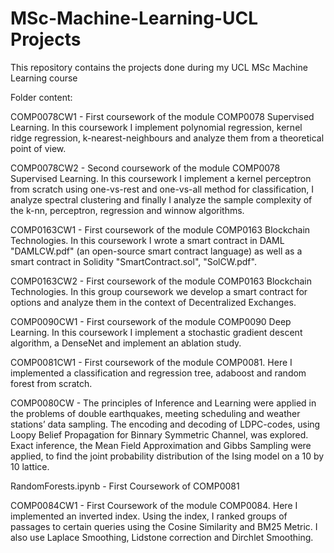# MSc-Machine-Learning-UCL Projects
This repository contains the projects done during my UCL MSc Machine Learning course

Folder content:

СОМР0078CW1 - First coursework of the module СОМР0078 Supervised Learning. In this coursework I implement polynomial regression, kernel ridge regression, k-nearest-neighbours and analyze them from a theoretical point of view.

СОМР0078CW2 - Second coursework of the module СОМР0078 Supervised Learning. In this coursework I implement a kernel perceptron from scratch using one-vs-rest and one-vs-all method for classification, I analyze spectral clustering and finally I analyze the sample complexity of the k-nn, perceptron, regression and winnow algorithms.

СОМР0163CW1 - First coursework of the module СОМР0163 Blockchain Technologies. In this coursework I wrote a smart contract in DAML "DAMLCW.pdf" (an open-source smart contract language) as well as a smart contract in Solidity "SmartContract.sol", "SolCW.pdf".

СОМР0163CW2 - First coursework of the module СОМР0163 Blockchain Technologies. In this group coursework we develop a smart contract for options and analyze them in the context of Decentralized Exchanges. 

СОМР0090CW1 - First coursework of the module СОМР0090 Deep Learning. In this coursework I implement a stochastic gradient descent algorithm, a DenseNet and implement an ablation study.

COMP0081CW1 - First coursework of the module COMP0081. Here I implemented a classification and regression tree, adaboost and random forest from scratch. 

COMP0080CW - The principles of Inference and Learning were applied in the problems of double earthquakes, meeting scheduling and weather stations’ data sampling. The encoding and decoding of LDPC-codes, using Loopy Belief Propagation for Binnary Symmetric Channel, was explored. Exact inference, the Mean Field Approximation and Gibbs Sampling were applied, to find the joint probability distribution of the Ising model on a 10 by 10 lattice. 

RandomForests.ipynb - First Coursework of COMP0081

СОМР0084CW1 - First Coursework of the module СОМР0084. Here I implemented an inverted index. Using the index, I ranked groups of passages to certain queries using the Cosine Similarity and BM25 Metric. I also use Laplace Smoothing, Lidstone correction and Dirchlet Smoothing.
